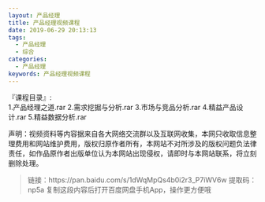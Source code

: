 ```yaml
---
layout: 产品经理
title: 产品经理视频课程
date: 2019-06-29 20:13:13
tags:
  - 产品经理
  - 综合
categories:
  - 产品经理
keywords: 产品经理视频课程
---
```


『课程目录』:  
1.产品经理之道.rar
2.需求挖掘与分析.rar
3.市场与竞品分析.rar
4.精益产品设计.rar
5.精益数据分析.rar

<!-- more -->

<div class="post-copyright">
    <div class="post-copyright__author">
      <span class="post-copyright-meta">声明：视频资料等内容据来自各大网络交流群以及互联网收集，本网只收取信息整理费用和网站维护费用，版权归原作者所有，本网站不对所涉及的版权问题负法律责任，如作品原作者出版单位认为本网站出现侵权，请即时与本网站联系，将立刻删除处理。 </span>
    </div>
</div>

<blockquote class="blockquote-center">
链接：https://pan.baidu.com/s/1dWqMpQs4b0i2r3_P7iWV6w
提取码：np5a
复制这段内容后打开百度网盘手机App，操作更方便哦
</blockquote>
